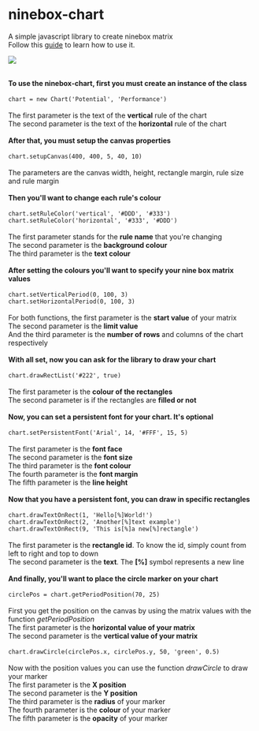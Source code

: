 # ninebox-chart
A simple javascript library to create ninebox matrix<br>
Follow this <a href="#guide">guide</a> to learn how to use it.

<a href="http://imgur.com/a/2DSLC"><img src="http://i.imgur.com/SxSefhx.png"/></a><br>
<br>
<div id="guide">
<strong>To use the ninebox-chart, first you must create an instance of the class</strong><br><br>
<code>chart = new Chart('Potential', 'Performance')</code><br><br>
The first parameter is the text of the <b>vertical</b> rule of the chart<br>
The second parameter is the text of the <b>horizontal</b> rule of the chart<br>
<br>
<strong>After that, you must setup the canvas properties</strong><br><br>
<code>chart.setupCanvas(400, 400, 5, 40, 10)</code><br><br>
The parameters are the canvas width, height, rectangle margin, rule size and rule margin<br>
<br>
<strong>Then you'll want to change each rule's colour</strong><br><br>
<code>chart.setRuleColor('vertical', '#DDD', '#333')</code><br>
<code>chart.setRuleColor('horizontal', '#333', '#DDD')</code><br><br>
The first parameter stands for the <b>rule name</b> that you're changing<br>
The second parameter is the <b>background colour</b><br>
The third parameter is the <b>text colour</b><br>
<br>
<strong>After setting the colours you'll want to specify your nine box matrix values</strong><br><br>
<code>chart.setVerticalPeriod(0, 100, 3)</code><br>
<code>chart.setHorizontalPeriod(0, 100, 3)</code><br><br>
For both functions, the first parameter is the <b>start value</b> of your matrix<br>
The second parameter is the <b>limit value</b><br>
And the third parameter is the <b>number of rows</b> and columns of the chart respectively<br>
<br>
<strong>With all set, now you can ask for the library to draw your chart</strong><br><br>
<code>chart.drawRectList('#222', true)</code><br><br>
The first parameter is the <b>colour of the rectangles</b><br>
The second parameter is if the rectangles are <b>filled or not</b><br>
<br>
<strong>Now, you can set a persistent font for your chart. It's optional</strong><br><br>
<code>chart.setPersistentFont('Arial', 14, '#FFF', 15, 5)</code><br><br>
The first parameter is the <b>font face</b><br>
The second parameter is the <b>font size</b><br>
The third parameter is the <b>font colour</b><br>
The fourth parameter is the <b>font margin</b><br>
The fifth parameter is the <b>line height</b><br>
<br>
<strong>Now that you have a persistent font, you can draw in specific rectangles</strong><br><br>
<code>chart.drawTextOnRect(1, 'Hello[%]World!')</code><br>
<code>chart.drawTextOnRect(2, 'Another[%]text example')</code><br>
<code>chart.drawTextOnRect(9, 'This is[%]a new[%]rectangle')</code><br><br>
The first parameter is the <b>rectangle id</b>. To know the id, simply count from left to right and top to down<br>
The second parameter is the <b>text</b>. The <b>[%]</b> symbol represents a new line<br>
<br>
<strong>And finally, you'll want to place the circle marker on your chart</strong><br><br>
<code>circlePos = chart.getPeriodPosition(70, 25)</code><br><br>
First you get the position on the canvas by using the matrix values with the function <i>getPeriodPosition</i><br>
The first parameter is the <b>horizontal value of your matrix</b><br>
The second parameter is the <b>vertical value of your matrix</b><br><br>
<code>chart.drawCircle(circlePos.x, circlePos.y, 50, 'green', 0.5)</code><br><br>
Now with the position values you can use the function <i>drawCircle</i> to draw your marker<br>
The first parameter is the <b>X position</b><br>
The second parameter is the <b>Y position</b><br>
The third parameter is the <b>radius</b> of your marker<br>
The fourth parameter is the <b>colour</b> of your marker<br>
The fifth parameter is the <b>opacity</b> of your marker<br>
</div>
